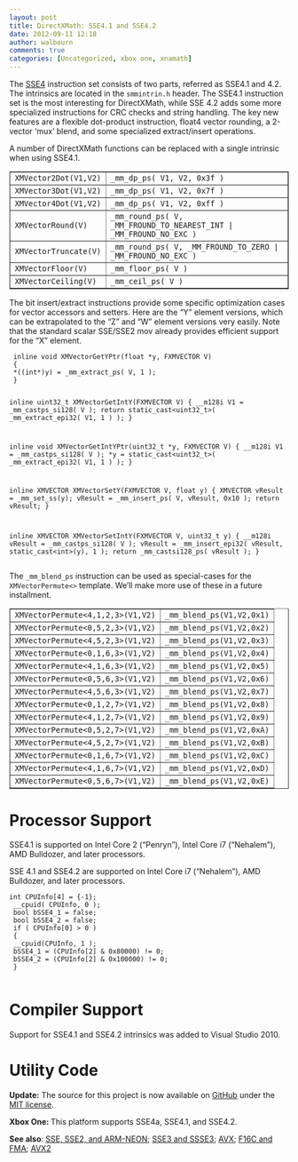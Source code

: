 ```yaml
---
layout: post
title: DirectXMath: SSE4.1 and SSE4.2
date: 2012-09-11 12:18
author: walbourn
comments: true
categories: [Uncategorized, xbox one, xnamath]
---
```

The <a href="http://en.wikipedia.org/wiki/SSE4">SSE4</a> instruction set consists of two parts, referred as SSE4.1 and 4.2. The intrinsics are located in the <code>smmintrin.h</code> header. The SSE4.1 instruction set is the most interesting for DirectXMath, while SSE 4.2 adds some more specialized instructions for CRC checks and string handling. The key new features are a flexible dot-product instruction, float4 vector rounding, a 2-vector ‘mux’ blend, and some specialized extract/insert operations.

A number of DirectXMath functions can be replaced with a single intrinsic when using SSE4.1.
<table border="1">
<tbody>
<tr>
<td><code>XMVector2Dot(V1,V2)</code></td>
<td><code>_mm_dp_ps( V1, V2, 0x3f )</code></td>
</tr>
<tr>
<td><code>XMVector3Dot(V1,V2)</code></td>
<td><code>_mm_dp_ps( V1, V2, 0x7f )</code></td>
</tr>
<tr>
<td><code>XMVector4Dot(V1,V2)</code></td>
<td><code>_mm_dp_ps( V1, V2, 0xff )</code></td>
</tr>
<tr>
<td><code>XMVectorRound(V)</code></td>
<td><code>_mm_round_ps( V, _MM_FROUND_TO_NEAREST_INT | _MM_FROUND_NO_EXC )</code></td>
</tr>
<tr>
<td><code>XMVectorTruncate(V)</code></td>
<td><code>_mm_round_ps( V, _MM_FROUND_TO_ZERO | _MM_FROUND_NO_EXC )</code></td>
</tr>
<tr>
<td><code>XMVectorFloor(V)</code></td>
<td><code>_mm_floor_ps( V )</code></td>
</tr>
<tr>
<td><code>XMVectorCeiling(V)</code></td>
<td><code>_mm_ceil_ps( V )</code></td>
</tr>
</tbody>
</table>
The bit insert/extract instructions provide some specific optimization cases for vector accessors and setters. Here are the “Y” element versions, which can be extrapolated to the “Z” and “W” element versions very easily. Note that the standard scalar SSE/SSE2 mov already provides efficient support for the “X” element.
<pre class="scroll"><code class="cplusplus"> inline void XMVectorGetYPtr(float *y, FXMVECTOR V)
 {
 *((int*)y) = _mm_extract_ps( V, 1 );
 }

 inline uint32_t XMVectorGetIntY(FXMVECTOR V)
 {
 __m128i V1 = _mm_castps_si128( V );
 return static_cast&lt;uint32_t&gt;( _mm_extract_epi32( V1, 1 ) );
 }

 inline void XMVectorGetIntYPtr(uint32_t *y, FXMVECTOR V)
 {
 __m128i V1 = _mm_castps_si128( V );
 *y = static_cast&lt;uint32_t&gt;( _mm_extract_epi32( V1, 1 ) );
 }

 inline XMVECTOR XMVectorSetY(FXMVECTOR V, float y)
 {
 XMVECTOR vResult = _mm_set_ss(y);
 vResult = _mm_insert_ps( V, vResult, 0x10 );
 return vResult;
 }

 inline XMVECTOR XMVectorSetIntY(FXMVECTOR V, uint32_t y)
 {
 __m128i vResult = _mm_castps_si128( V );
 vResult =
 _mm_insert_epi32( vResult, static_cast&lt;int&gt;(y), 1 );
 return _mm_castsi128_ps( vResult );
 }
 </code></pre>
The <code>_mm_blend_ps</code> instruction can be used as special-cases for the <code>XMVectorPermute&lt;&gt;</code> template. We’ll make more use of these in a future installment.
<table border="1">
<tbody>
<tr>
<td><code>XMVectorPermute&lt;4,1,2,3&gt;(V1,V2)</code></td>
<td><code>_mm_blend_ps(V1,V2,0x1)</code></td>
</tr>
<tr>
<td><code>XMVectorPermute&lt;0,5,2,3&gt;(V1,V2)</code></td>
<td><code>_mm_blend_ps(V1,V2,0x2)</code></td>
</tr>
<tr>
<td><code>XMVectorPermute&lt;4,5,2,3&gt;(V1,V2)</code></td>
<td><code>_mm_blend_ps(V1,V2,0x3)</code></td>
</tr>
<tr>
<td><code>XMVectorPermute&lt;0,1,6,3&gt;(V1,V2)</code></td>
<td><code>_mm_blend_ps(V1,V2,0x4)</code></td>
</tr>
<tr>
<td><code>XMVectorPermute&lt;4,1,6,3&gt;(V1,V2)</code></td>
<td><code>_mm_blend_ps(V1,V2,0x5)</code></td>
</tr>
<tr>
<td><code>XMVectorPermute&lt;0,5,6,3&gt;(V1,V2)</code></td>
<td><code>_mm_blend_ps(V1,V2,0x6)</code></td>
</tr>
<tr>
<td><code>XMVectorPermute&lt;4,5,6,3&gt;(V1,V2)</code></td>
<td><code>_mm_blend_ps(V1,V2,0x7)</code></td>
</tr>
<tr>
<td><code>XMVectorPermute&lt;0,1,2,7&gt;(V1,V2)</code></td>
<td><code>_mm_blend_ps(V1,V2,0x8)</code></td>
</tr>
<tr>
<td><code>XMVectorPermute&lt;4,1,2,7&gt;(V1,V2)</code></td>
<td><code>_mm_blend_ps(V1,V2,0x9)</code></td>
</tr>
<tr>
<td><code>XMVectorPermute&lt;0,5,2,7&gt;(V1,V2)</code></td>
<td><code>_mm_blend_ps(V1,V2,0xA)</code></td>
</tr>
<tr>
<td><code>XMVectorPermute&lt;4,5,2,7&gt;(V1,V2)</code></td>
<td><code>_mm_blend_ps(V1,V2,0xB)</code></td>
</tr>
<tr>
<td><code>XMVectorPermute&lt;0,1,6,7&gt;(V1,V2)</code></td>
<td><code>_mm_blend_ps(V1,V2,0xC)</code></td>
</tr>
<tr>
<td><code>XMVectorPermute&lt;4,1,6,7&gt;(V1,V2)</code></td>
<td><code>_mm_blend_ps(V1,V2,0xD)</code></td>
</tr>
<tr>
<td><code>XMVectorPermute&lt;0,5,6,7&gt;(V1,V2)</code></td>
<td><code>_mm_blend_ps(V1,V2,0xE)</code></td>
</tr>
</tbody>
</table>
<h1>Processor Support</h1>
SSE4.1 is supported on Intel Core 2 (“Penryn”), Intel Core i7 (“Nehalem”), AMD Bulldozer, and later processors.

SSE 4.1 and SSE4.2 are supported on Intel Core i7 (“Nehalem”), AMD Bulldozer, and later processors.
<pre class="scroll"><code class="cplusplus">int CPUInfo[4] = {-1};
 __cpuid( CPUInfo, 0 );
 bool bSSE4_1 = false;
 bool bSSE4_2 = false;
 if ( CPUInfo[0] &gt; 0 )
 {
 __cpuid(CPUInfo, 1 );
 bSSE4_1 = (CPUInfo[2] &amp; 0x80000) != 0;
 bSSE4_2 = (CPUInfo[2] &amp; 0x100000) != 0;
 }
 </code></pre>
<h1>Compiler Support</h1>
Support for SSE4.1 and SSE4.2 intrinsics was added to Visual Studio 2010.
<h1>Utility Code</h1>
<strong>Update:</strong> The source for this project is now available on <a href="https://github.com/Microsoft/DirectXMath">GitHub</a> under the <a href="http://opensource.org/licenses/MIT">MIT license</a>.

<strong>Xbox One: </strong>This platform supports SSE4a, SSE4.1, and SSE4.2.

<strong>See also</strong>: <a href="http://blogs.msdn.com/b/chuckw/archive/2012/09/11/directxmath-sse-sse2-and-arm-neon.aspx">SSE, SSE2, and ARM-NEON</a>; <a href="http://blogs.msdn.com/b/chuckw/archive/2012/09/11/directxmath-sse3-and-ssse3.aspx">SSE3 and SSSE3</a>; <a href="http://blogs.msdn.com/b/chuckw/archive/2012/09/11/directxmath-avx.aspx">AVX</a>; <a href="http://blogs.msdn.com/b/chuckw/archive/2012/09/11/directxmath-f16c-and-fma.aspx">F16C and FMA</a>; <a href="http://blogs.msdn.com/b/chuckw/archive/2015/06/03/directxmath-avx2.aspx">AVX2</a>
